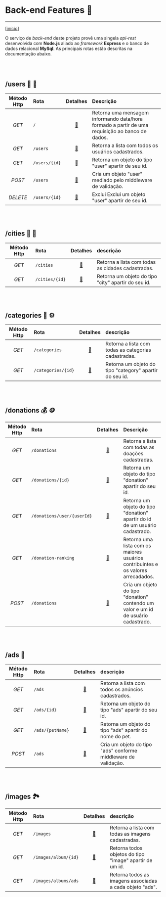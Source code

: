 # Back-end Features :rocket:

---
[[início](../README.md)]

O serviço de *back-end* deste projeto provê uma singela *api-rest* desenvolvida com **Node.js** aliado ao *framework* **Express** e o banco de dados relacional **MySql**. As principais rotas estão descritas na documentação abaixo.

<br />
<br />

## /users :boy: :girl:

| Método Http | Rota          | Detalhes         | Descrição     |
| :---:       | :---          | :---:            | :---          |
| *GET*       | `/`           | [:mag_right:]()  | Retorna uma mensagem informando data/hora formado a partir de uma requisição ao banco de dados.|
| *GET*       | `/users`      | [:mag_right:]()  | Retorna a lista com todos os usuários cadastrados. |
| *GET*       | `/users/{id}` | [:mag_right:]()  | Retorna um objeto do tipo "user" apartir de seu id. |
| *POST*      | `/users`      | [:mag_right:]()  | Cria um objeto "user" mediado pelo middleware de validação. |
| *DELETE*    | `/users/{id}` | [:mag_right:]()  | Exclui Exclui um objeto "user" apartir de seu id. |

<br />
<br />

## /cities :office: :city_sunrise:

| Método Http | Rota            | Detalhes        | descrição     |
| :---:       | :---            | :---:           | :---          |
| *GET*       | `/cities`       | [:mag_right:]() | Retorna a lista com todas as cidades cadastradas. |
| *GET*       | `/cities/{id}`  | [:mag_right:]() | Retorna um objeto do tipo "city" apartir do seu id. |


<br />
<br />

## /categories :jigsaw: :gear:

| Método Http | Rota                | Detalhes        | descrição     |
| :---:       | :---                | :---:           | :---          |
| *GET*       | `/categories`       | [:mag_right:]() | Retorna a lista com todas as categorias cadastradas. |
| *GET*       | `/categories/{id}`  | [:mag_right:]() | Retorna um objeto do tipo "category" apartir do seu id. |


<br />
<br />

## /donations :moneybag: :coin:

| Método Http | Rota                       | Detalhes        | Descrição     |
| :---:       | :---                       | :---:           | :---          |
| *GET*       | `/donations`               | [:mag_right:]() | Retorna a lista com todas as doações cadastradas. |
| *GET*       | `/donations/{id}`          | [:mag_right:]() | Retorna um objeto do tipo "donation" apartir do seu id. |
| *GET*       | `/donations/user/{userId}` | [:mag_right:]() | Retorna um objeto do tipo "donation" apartir do id de um usuário cadastrado. |
| *GET*       | `/donation-ranking`        | [:mag_right:]() | Retorna uma lista com os maiores usuários contribuintes e os valores arrecadados. |
| *POST*      | `/donations`               | [:mag_right:]() | Cria um objeto do tipo "donation" contendo um valor e um id de usuário cadastrado. |


<br />
<br />

## /ads :loudspeaker:

| Método Http | Rota             | Detalhes        | descrição     |
| :---:       | :---             | :---:           | :---          |
| *GET*       | `/ads`           | [:mag_right:]() | Retorna a lista com todos os anúncios cadastrados. |
| *GET*       | `/ads/{id}`      | [:mag_right:]() | Retorna um objeto do tipo "ads" apartir do seu id. |
| *GET*       | `/ads/{petName}` | [:mag_right:]() | Retorna um objeto do tipo "ads" apartir do nome do pet. |
| *POST*      | `/ads`           | [:mag_right:]() | Cria um objeto do tipo "ads" conforme middleware de validação. |

<br />
<br />

## /images :national_park:

| Método Http | Rota                  | Detalhes        | descrição     |
| :---:       | :---                  | :---:           | :---          |
| *GET*       | `/images`             | [:mag_right:]() | Retorna a lista com todas as imagens cadastradas. |
| *GET*       | `/images/album/{id}`  | [:mag_right:]() | Retorna todos objetos do tipo "image" apartir de um id. |
| *GET*       | `/images/albums/ads`  | [:mag_right:]() | Retorna todos as imagens associadas a cada objeto "ads". |
